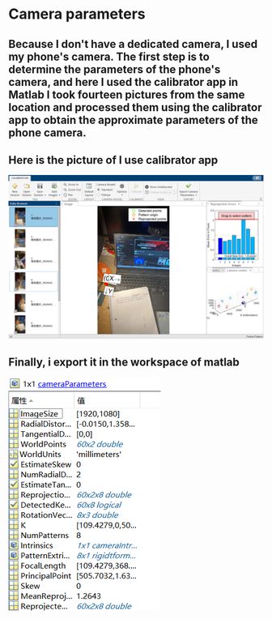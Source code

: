 # Camera parameters
## Because I don't have a dedicated camera, I used my phone's camera. The first step is to determine the parameters of the phone's camera, and here I used the calibrator app in Matlab I took fourteen pictures from the same location and processed them using the calibrator app to obtain the approximate parameters of the phone camera.
## Here is the picture of I use calibrator app  
![Figure3](/Figure3.png)
## Finally, i export it in the workspace of matlab  
![Figure4](/Figure4.png)
